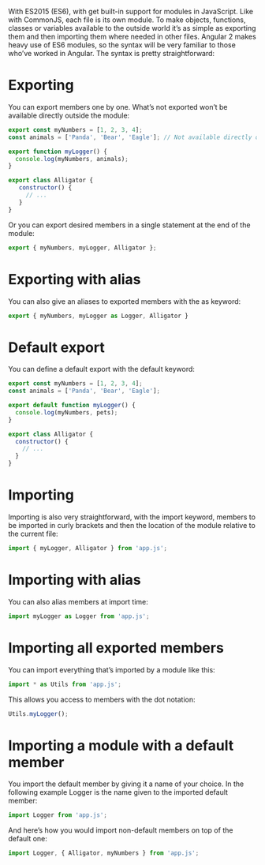 With ES2015 (ES6), with get built-in support for modules in JavaScript. Like with CommonJS, each file is its own module. To make objects, functions, classes or variables available to the outside world it’s as simple as exporting them and then importing them where needed in other files. Angular 2 makes heavy use of ES6 modules, so the syntax will be very familiar to those who’ve worked in Angular. The syntax is pretty straightforward:

# Exporting
You can export members one by one. What’s not exported won’t be available directly outside the module:

```js
export const myNumbers = [1, 2, 3, 4];
const animals = ['Panda', 'Bear', 'Eagle']; // Not available directly outside the module

export function myLogger() {
  console.log(myNumbers, animals);
}

export class Alligator {
   constructor() {
     // ...
   }
}
 ```
Or you can export desired members in a single statement at the end of the module:

```js
export { myNumbers, myLogger, Alligator };
```

# Exporting with alias
You can also give an aliases to exported members with the as keyword:

```js
export { myNumbers, myLogger as Logger, Alligator }
```

# Default export
You can define a default export with the default keyword:

```js
export const myNumbers = [1, 2, 3, 4];
const animals = ['Panda', 'Bear', 'Eagle'];

export default function myLogger() {
  console.log(myNumbers, pets);
}

export class Alligator {
  constructor() {
    // ...
  }
}
```

# Importing
Importing is also very straightforward, with the import keyword, members to be imported in curly brackets and then the location of the module relative to the current file:

```js
import { myLogger, Alligator } from 'app.js';
```

# Importing with alias
You can also alias members at import time:

```js
import myLogger as Logger from 'app.js';
```

# Importing all exported members
You can import everything that’s imported by a module like this:

```js
import * as Utils from 'app.js';
```

This allows you access to members with the dot notation:

```js
Utils.myLogger();
```

# Importing a module with a default member
You import the default member by giving it a name of your choice. In the following example Logger is the name given to the imported default member:

```js
import Logger from 'app.js';
```

And here’s how you would import non-default members on top of the default one:

```js
import Logger, { Alligator, myNumbers } from 'app.js';
```
